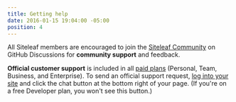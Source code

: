 ```yaml
---
title: Getting help
date: 2016-01-15 19:04:00 -05:00
position: 4
---
```


All Siteleaf members are encouraged to join the [Siteleaf Community](https://community.siteleaf.com) on GitHub Discussions for **community support** and feedback.

**Official customer support** is included in all [paid plans](https://www.siteleaf.com/plans/) (Personal, Team, Business, and Enterprise). To send an official support request, [log into your site](https://manage.siteleaf.com) and click the chat button at the bottom right of your page. (If you're on a free Developer plan, you won't see this button.)
